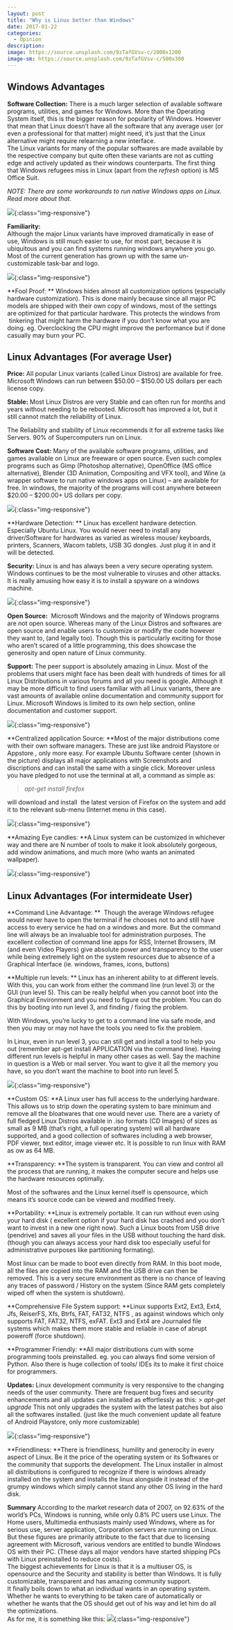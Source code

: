 ```yaml
---
layout: post
title: "Why is Linux better than Windows"
date: 2017-01-22
categories:
  - Opinion
description: 
image: https://source.unsplash.com/9zTafGVsv-c/2000x1200
image-sm: https://source.unsplash.com/9zTafGVsv-c/500x300
---
```


## Windows Advantages

**Software Collection:** There is a much larger selection of available software programs, utilities, and games for Windows. More than the Operating System itself, this is the bigger reason for popularity of Windows. However that mean that Linux doesn’t have all the software that any average user (or even a professional for that matter) might need, it’s just that the Linux alternative might require relearning a new interface.    
The Linux variants for many of the popular softwares are made available by the respective company but quite often these variants are not as cutting edge and actively updated as their windows counterparts. The first thing that Windows refugees miss in Linux (apart from the _refresh_ option) is MS Office Suit.

_NOTE: There are some workarounds to run native Windows apps on Linux. Read more about that._

![](http://uwm.edu/o365/wp-content/uploads/sites/79/2015/10/office.png){:class="img-responsive"}

**Familiarity:**   
Although the major Linux variants have improved dramatically in ease of use, Windows is still much easier to use, for most part, because it is ubiquitous and you can find systems running windows anywhere you go. Most of the current generation has grown up with the same un-customizable task-bar and logo.

![](http://wallarthd.com/wp-content/uploads/2015/05/original-windows-logo-wallpaper.jpg){:class="img-responsive"}

**Fool Proof: **
Windows hides almost all customization options (especially hardware customization). This is done mainly because since all major PC models are shipped with their own copy of windows, most of the settings are optimized for that particular hardware. This protects the windows from  tinkering that might harm the hardware if you don’t know what you are doing. eg. Overclocking the CPU might improve the performance but if done casually may burn your PC.


## Linux Advantages (For average User)

**Price:** All popular Linux variants (called Linux Distros) are available for free. Microsoft Windows can run between $50.00 – $150.00 US dollars per each license copy.

**Stable:** Most Linux Distros are very Stable and can often run for months and years without needing to be rebooted. Microsoft has improved a lot, but it still cannot match the reliability of Linux.

The Reliability and stability of Linux recommends it for all extreme tasks like Servers. 90% of Supercomputers run on Linux.

**Software Cost:** Many of the available software programs, utilities, and games available on Linux are freeware or open source. Even such complex programs such as Gimp (Photoshop alternative), OpenOffice (MS office alternative), Blender (3D Animation, Compositing and VFX tool), and Wine (a wrapper software to run native windows apps on Linux)  – are available for free. In windows, the majority of the programs will cost anywhere between $20.00 – $200.00+ US dollars per copy.

![](https://www.gtk.org/images/screenshots/screenshot-gimp-windowsvista.png){:class="img-responsive"}

**Hardware Detection: ** Linux has excellent hardware detection. Especially Ubuntu Linux. You would never need to install any driver/Software for hardwares as varied as wireless mouse/ keyboards, printers, Scanners, Wacom tablets, USB 3G dongles. Just plug it in and it will be detected.

**Security:** Linux is and has always been a very secure operating system. Windows continues to be the most vulnerable to viruses and other attacks. It is really amusing how easy it is to install a spyware on a windows machine.

![](http://www.dedoimedo.com/images/computers_years/2010_1/linux-security-teaser.png){:class="img-responsive"}

**Open Source:**  Microsoft Windows and the majority of Windows programs are not open source. Whereas many of the Linux Distros and softwares are open source and enable users to customize or modify the code however they want to, (and legally too). Though this is particularly exciting for those who aren’t scared of a little programming, this does showcase the generosity and open nature of Linux community.

**Support:** The peer support is absolutely amazing in Linux. Most of the problems that users might face has been dealt with hundreds of times for all Linux Distributions in various forums and all you need is google. Although it may be more difficult to find users familiar with all Linux variants, there are vast amounts of available online documentation and community support for Linux. Microsoft Windows is limited to its own help section, online documentation and customer support. 

![](http://i.imgur.com/oYEucEu.jpg){:class="img-responsive"}

**Centralized application Source: **Most of the major distributions come with their own software managers. These are just like android Playstore or Appstore , only more easy. For example Ubuntu Software center (shown in the picture) displays all major applications with Screenshots and discriptions and can install the same with a single click. Moreover unless you have pledged to not use the terminal at all, a command as simple as: 

> _apt-get install firefox_

will download and install  the latest version of Firefox on the system and add it to the relevant sub-menu (Internet menu in this case).

![](http://blog.fruux.com/static/images/posts/2012-11-15/ubuntu_software_center.png){:class="img-responsive"}

 **Amazing Eye candies: **A Linux system can be customized in whichever way and there are N number of tools to make it look absolutely gorgeous, add window animations, and much more (who wants an animated wallpaper).
 
 ![](https://i.ytimg.com/vi/pae1jwEf2DI/maxresdefault.jpg){:class="img-responsive"}
 
 
## Linux Advantages (For intermideate User)
 
 **Command Line Advantage: **  Though the average Windows refugee would never have to open the terminal if he chooses not to and still have access to every service he had on a windows and more. But the command line will always be an invaluable tool for administration purposes. The excellent collection of command line apps for RSS, Internet Browsers, IM (and even Video Players) give absolute power and transparency to the user while being extremely light on the system resources due to absence of a Graphical Interface (ie. windows, frames, icons, buttons)
 
 **Multiple run levels: ** Linux has an inherent ability to at different levels. With this, you can work from either the command line (run level 3) or the GUI (run level 5). This can be really helpful when you cannot boot into the Graphical Environment and you need to figure out the problem. You can do this by booting into run level 3, and finding / fixing the problem. 

With Windows, you’re lucky to get to a command line via safe mode, and then you may or may not have the tools you need to fix the problem.

In Linux, even in run level 3, you can still get and install a tool to help you out (remember apt-get install APPLICATION via the command line). Having different run levels is helpful in many other cases as well. Say the machine in question is a Web or mail server. You want to give it all the memory you have, so you don’t want the machine to boot into run level 5.

![](http://help-linepc.ru/upload/medialibrary/379/poisk_uyazvimostey_7.jpg){:class="img-responsive"}

**Custom OS: **A Linux user has full access to the underlying hardware. This allows us to strip down the operating system to bare minimum and remove all the bloatwares that one would never use. There are a variety of full fledged Linux Distros available in .iso formats (CD Images) of sizes as small as 9 MB (that’s right, a full operating system) will all hardware supported, and a good collection of softwares including a web browser, PDF viewer, text editor, image viewer etc. It is possible to run linux with RAM as ow as 64 MB.

**Transparency: **The system is transparent. You can view and control all the process that are running, it makes the computer secure and helps use the hardware resources optimally.   

Most of the softwares and the Linux kernel itself is opensource, which means it’s source code can be viewed and modified freely.

**Portability: **Linux is extremely portable. It can run without even using your hard disk ( excellent option if your hard disk has crashed and you don’t want to invest in a new one right now). Such a Linux boots from USB drive (pendrive) and saves all your files in the USB without touching the hard disk. (though you can always access your hard disk too especially useful for administrative purposes like partitioning formating).

Most linux can be made to boot even directly from RAM. In this boot mode, all the files are copied into the RAM and the USB drive can then be removed. This is a very secure environment as there is no chance of leaving any traces of password / History on the system (Since RAM gets completely wiped off when the system is shutdown).

**Comprehensive File System support: **Linux supports Ext2, Ext3, Ext4, Jfs, ReiserFS, Xfs, Btrfs, FAT, FAT32, NTFS , as against windows which only supports FAT, FAT32, NTFS, exFAT. Ext3 and Ext4 are Journaled file systems which makes them more stable and reliable in case of abrupt poweroff (force shutdown).

**Programmer Friendly: **All major distributions cum with some programming tools preinstalled. eg. you can always find some version of Python. Also there is huge collection of tools/ IDEs its to make it first choice for programmers.

**Updates:** Linux development community is very responsive to the changing needs of the user community. There are frequent bug fixes and security enhancements and all updates can installed as effortlessly as this: 
        > _apt-get upgrade_
This not only upgrades the system with the latest patches but also all the softwares installed. (just like the much convenient  update all feature of Android Playstore, only more customizable)

![](https://pbs.twimg.com/media/Cxc1Ul4XEAA26SU.jpg){:class="img-responsive"}

**Friendliness: **There is friendliness, humility and generocity in every aspect of Linux. Be it the price of the operating system or its Softwares or the community that supports the development. The Linux installer in almost all distributions is configured to recognize if there is windows already installed on the system and installs the linux alongside it instead of the grumpy windows which simply cannot stand any other OS living in the hard disk.

****Summary****
According to the market research data of 2007, on 92.63% of the world’s PCs, Windows is running, while only 0.8% PC users use Linux. The Home users, Multimedia enthusiasts mainly used Windows, where as for serious use, server application, Corporation servers are running on Linux. But these figures are primarily attribute to the fact that due to licensing agreement with Microsoft, various vendors are entitled to bundle Windows OS with their PC. (These days all major vendors have started shipping PCs with Linux preinstalled to reduce costs).  
The biggest achievements for Linux is that it is a multiuser OS, is opensource and the Security and stability is better than Windows. It is fully customizable, transparent and has amazing community support.  
It finally boils down to what an individual wants in an operating system. Whether he wants to everything to be taken care of automatically or whether he wants that the OS should get out of his way and let him do all the optimizations.  
As for me, it is something like this:
![](https://c1.staticflickr.com/3/2618/4115739561_6aab5d64ac_m.jpg){:class="img-responsive"}
